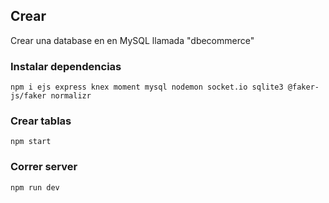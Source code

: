 

## Crear
Crear una database en en MySQL llamada "dbecommerce"

### Instalar dependencias
```
npm i ejs express knex moment mysql nodemon socket.io sqlite3 @faker-js/faker normalizr
```
### Crear tablas
```
npm start
```
### Correr server
```
npm run dev
```

